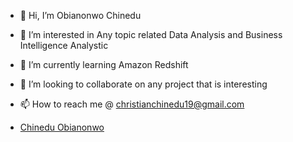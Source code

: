 - 👋 Hi, I’m Obianonwo Chinedu
- 👀 I’m interested in Any topic related Data Analysis and Business Intelligence Analystic
- 🌱 I’m currently learning Amazon Redshift 
- 💞️ I’m looking to collaborate on any project that is interesting
- 📫 How to reach me @ christianchinedu19@gmail.com 

- <div class="badge-base LI-profile-badge" data-locale="es_ES" data-size="medium" data-theme="dark" data-type="VERTICAL" data-vanity="chinedu-me" data-version="v1"><a class="badge-base__link LI-simple-link" href="https://ng.linkedin.com/in/chinedu-me?trk=profile-badge">Chinedu Obianonwo</a></div>
              


<!---
Gingercapo/Gingercapo is a ✨ special ✨ repository because its `README.md` (this file) appears on your GitHub profile.
You can click the Preview link to take a look at your changes.
--->
